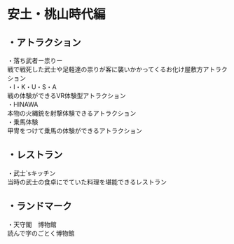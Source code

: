 # 安土・桃山時代編
## ・アトラクション
・落ち武者ー祟りー  
 戦で戦死した武士や足軽達の祟りが客に襲いかかってくるお化け屋敷方アトラクション  
・I・K・U・S・A    
戦の体験ができるVR体験型アトラクション  
・HINAWA  
本物の火縄銃を射撃体験できるアトラクション  
・乗馬体験  
甲冑をつけて乗馬の体験ができるアトラクション  

## ・レストラン
・武士`sキッチン  
当時の武士の食卓にでていた料理を堪能できるレストラン  

## ・ランドマーク  
・天守閣　博物館  
読んで字のごとく博物館  
